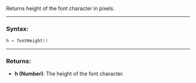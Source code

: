Returns height of the font character in pixels.

---

### Syntax:
```Lua
h = fontHeight()
```

---

### Returns:

* **h (Number)**: The height of the font character.